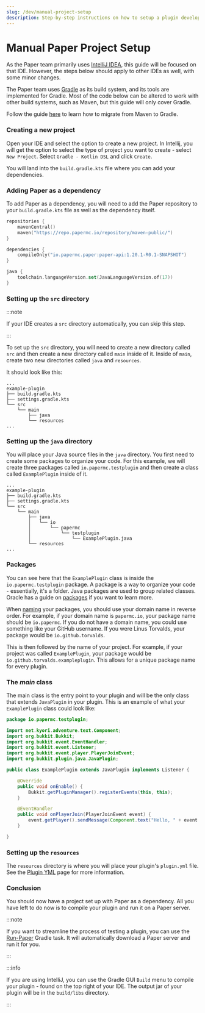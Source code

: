 ```yaml
---
slug: /dev/manual-project-setup
description: Step-by-step instructions on how to setup a plugin development environment.
---
```


# Manual Paper Project Setup

As the Paper team primarily uses [IntelliJ IDEA](https://www.jetbrains.com/idea/), this guide will be focused on that IDE. 
However, the steps below should apply to other IDEs as well, with some minor changes.

The Paper team uses [Gradle](https://gradle.org/) as its build system, and its tools are implemented for Gradle. 
Most of the code below can be altered to work with other build systems, such as Maven, but this guide will only cover Gradle.

Follow the guide [here](https://docs.gradle.org/current/userguide/migrating_from_maven.html) to learn how to migrate from Maven to Gradle.

### Creating a new project

Open your IDE and select the option to create a new project. 
In Intellij, you will get the option to select the type of project you want to create - select `New Project`.
Select `Gradle - Kotlin DSL` and click `Create`.

You will land into the `build.gradle.kts` file where you can add your dependencies.

### Adding Paper as a dependency

To add Paper as a dependency, you will need to add the Paper repository to your `build.gradle.kts` file as well as the dependency itself.

```kotlin title=build.gradle.kts
repositories {
    mavenCentral()
    maven("https://repo.papermc.io/repository/maven-public/")
}

dependencies {
    compileOnly("io.papermc.paper:paper-api:1.20.1-R0.1-SNAPSHOT")
}

java {
    toolchain.languageVersion.set(JavaLanguageVersion.of(17))
}
```

### Setting up the `src` directory

:::note

If your IDE creates a `src` directory automatically, you can skip this step.

:::

To set up the `src` directory, you will need to create a new directory called `src` and then create a new directory called `main` inside of it.
Inside of `main`, create two new directories called `java` and `resources`.

It should look like this:

```
...
example-plugin
├── build.gradle.kts
├── settings.gradle.kts
└── src
    └── main
        ├── java
        └── resources
...
```

### Setting up the `java` directory

You will place your Java source files in the `java` directory. You first need to create some packages to organize your code.
For this example, we will create three packages called `io.papermc.testplugin` and then create a class called `ExamplePlugin` inside of it.

```
...
example-plugin
├── build.gradle.kts
├── settings.gradle.kts
└── src
    └── main
        ├── java
        │   └── io
        │       └── papermc
        │           └── testplugin
        │               └── ExamplePlugin.java
        └── resources
...
```

### Packages

You can see here that the `ExamplePlugin` class is inside the `io.papermc.testplugin` package. 
A package is a way to organize your code - essentially, it's a folder. Java packages are used to group related classes. 
Oracle has a guide on [packages](https://docs.oracle.com/javase/tutorial/java/package/packages.html) if you want to learn more.

When [naming](https://docs.oracle.com/javase/tutorial/java/package/namingpkgs.html) your packages, you should use your domain name in reverse order. For example, if your domain name is `papermc.io`,
your package name should be `io.papermc`. If you do not have a domain name, you could use something like your GitHub username.
If you were Linus Torvalds, your package would be `io.github.torvalds`.

This is then followed by the name of your project. 
For example, if your project was called `ExamplePlugin`, your package would be `io.github.torvalds.exampleplugin`. 
This allows for a unique package name for every plugin.

### The _main_ class

The main class is the entry point to your plugin and will be the only class that extends `JavaPlugin` in your plugin. 
This is an example of what your `ExamplePlugin` class could look like:

```java
package io.papermc.testplugin;

import net.kyori.adventure.text.Component;
import org.bukkit.Bukkit;
import org.bukkit.event.EventHandler;
import org.bukkit.event.Listener;
import org.bukkit.event.player.PlayerJoinEvent;
import org.bukkit.plugin.java.JavaPlugin;

public class ExamplePlugin extends JavaPlugin implements Listener {

    @Override
    public void onEnable() {
        Bukkit.getPluginManager().registerEvents(this, this);
    }

    @EventHandler
    public void onPlayerJoin(PlayerJoinEvent event) {
        event.getPlayer().sendMessage(Component.text("Hello, " + event.getPlayer().getName() + "!"));
    }

}
```

### Setting up the `resources`

The `resources` directory is where you will place your plugin's `plugin.yml` file. See the [Plugin YML](plugin-yml) page for more information.

### Conclusion

You should now have a project set up with Paper as a dependency.
All you have left to do now is to compile your plugin and run it on a Paper server.

:::note

If you want to streamline the process of testing a plugin, you can use the [Run-Paper](https://github.com/jpenilla/run-paper) Gradle task.
It will automatically download a Paper server and run it for you.

:::

:::info
    
If you are using IntelliJ, you can use the Gradle GUI `Build` menu to compile your plugin - found on the top right of your IDE.
The output jar of your plugin will be in the `build/libs` directory.

:::
